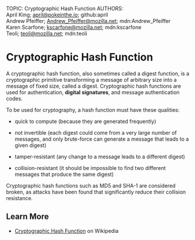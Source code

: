 TOPIC: Cryptographic Hash Function
AUTHORS: April King; april@pokeinthe.io; github:april
         Andrew Pfeiffer; Andrew_Pfeiffer@mozilla.net; mdn:Andrew_Pfeiffer
         Karen Scarfone; kscarfone@mozilla.net; mdn:kscarfone
         Teoli; teoli@mozilla.net; mdn:teoli

# Cryptographic Hash Function

A cryptographic hash function, also sometimes called a digest function, is a cryptographic primitive
transforming a message of arbitrary size into a message of fixed size, called a digest.
Cryptographic hash functions are used for authentication, **digital signatures**,
and message authentication codes.

To be used for cryptography, a hash function must have these qualities:

- quick to compute (because they are generated frequently)

- not invertible (each digest could come from a very large number of messages, and only brute-force
can generate a message that leads to a given digest)

- tamper-resistant (any change to a message leads to a different digest)

- collision-resistant (it should be impossible to find two different messages that produce the same digest)

Cryptographic hash functions such as MD5 and SHA-1 are considered broken, as attacks have been found
that significantly reduce their collision resistance.

## Learn More

- [Cryptographic Hash Function](https://en.wikipedia.org/wiki/Cryptographic%20hash%20function) on Wikipedia
